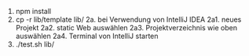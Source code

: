 1. npm install
2. cp -r lib/template lib/<target>
2a. bei Verwendung von IntelliJ IDEA
2a1. neues Projekt
2a2. static Web auswählen
2a3. Projektverzeichnis wie oben auswählen
2a4. Terminal von IntelliJ starten
3. ./test.sh lib/<target>
